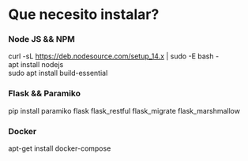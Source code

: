 # Que necesito instalar?

### Node JS && NPM
curl -sL https://deb.nodesource.com/setup_14.x | sudo -E bash -  
apt install nodejs  
sudo apt install build-essential  

### Flask && Paramiko
pip install paramiko flask flask_restful flask_migrate flask_marshmallow  

### Docker
apt-get install docker-compose  
